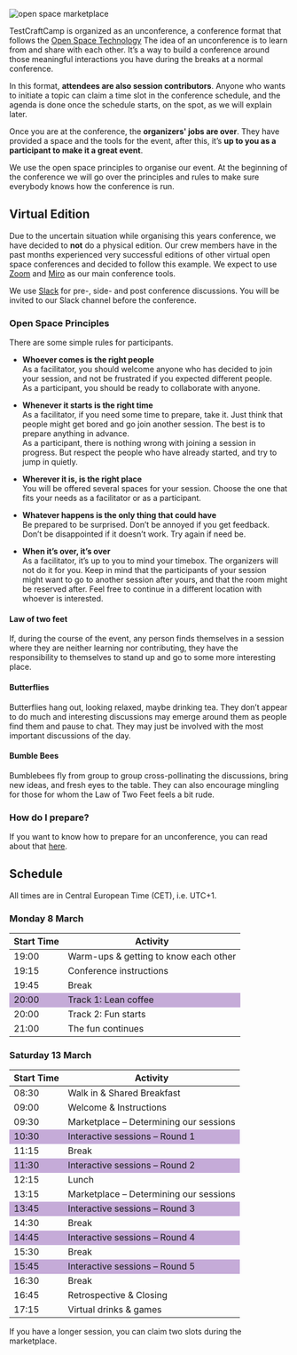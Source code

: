 <!--
.. title: Event format
.. slug: event-format
.. date: 2020-08-04 07:24:47 UTC
.. tags: 
.. category: 
.. link: 
.. description: 
.. type: text
-->

![open space marketplace](/assets/images/event-format.jpeg)

TestCraftCamp is organized as an unconference, a conference format that follows the [Open Space Technology](http://en.wikipedia.org/wiki/Open_Space_Technology#Guiding_principles_and_one_law) The idea of an unconference is to learn from and share with each other. It’s a way to build a conference around those meaningful interactions you have during the breaks at a normal conference.

In this format, __attendees are also session contributors__. Anyone who wants to initiate a topic can claim a time slot in the conference schedule, and the agenda is done once the schedule starts, on the spot, as we will explain later.

Once you are at the conference, the __organizers' jobs are over__. They have provided a space and the tools for the event, after this, it’s __up to you as a participant to make it a great event__.

We use the open space principles to organise our event. At the beginning of the conference we will go over the principles and rules to make sure everybody knows how the conference is run.


## Virtual Edition

Due to the uncertain situation while organising this years conference, we have decided to __not__ do a physical edition. Our crew members have in the past months experienced very successful editions of other virtual open space conferences and decided to follow this example. We expect to use [Zoom](https://zoom.us/) and [Miro](https://miro.com/) as our main conference tools.

We use [Slack](http://slack.com/) for pre-, side- and post conference discussions. You will be invited to our Slack channel before the conference.


### Open Space Principles

There are some simple rules for participants.

- __Whoever comes is the right people__  
	As a facilitator, you should welcome anyone who has decided to join your session, and not be frustrated if you expected different people.  
	As a participant, you should be ready to collaborate with anyone.

- __Whenever it starts is the right time__  
	As a facilitator, if you need some time to prepare, take it. Just think that people might get bored and go join another session. The best is to prepare anything in advance.  
	As a participant, there is nothing wrong with joining a session in progress. But respect the people who have already started, and try to jump in quietly.

- __Wherever it is, is the right place__  
	You will be offered several spaces for your session. Choose the one that fits your needs as a facilitator or as a participant.

- __Whatever happens is the only thing that could have__  
	Be prepared to be surprised. Don’t be annoyed if you get feedback. Don’t be disappointed if it doesn’t work. Try again if need be.

- __When it’s over, it’s over__  
	As a facilitator, it’s up to you to mind your timebox. The organizers will not do it for you. Keep in mind that the participants of your session might want to go to another session after yours, and that the room might be reserved after. Feel free to continue in a different location with whoever is interested.

#### Law of two feet
If, during the course of the event, any person finds themselves in a session where they are neither learning nor contributing, they have the responsibility to themselves to stand up and go to some more interesting place.

#### Butterflies
Butterflies hang out, looking relaxed, maybe drinking tea. They don’t appear to do much and interesting discussions may emerge around them as people find them and pause to chat. They may just be involved with the most important discussions of the day.

#### Bumble Bees
Bumblebees fly from group to group cross-pollinating the discussions, bring new ideas, and fresh eyes to the table. They can also encourage mingling for those for whom the Law of Two Feet feels a bit rude.

### How do I prepare?

If you want to know how to prepare for an unconference, you can read about that [here](https://unconference.net/unconferencing-how-to-prepare-to-attend-an-unconference/).


## Schedule

All times are in Central European Time (CET), i.e. UTC+1.


### Monday 8 March

<table class="table table-sm" style="max-width:600px">
  <thead class="thead-light">
    <tr>
      <th scope="col">Start Time</th>
      <th scope="col">Activity</th>
    </tr>
  </thead>
  <tbody>
    <tr>
  		<td>19:00</td>
  		<td>Warm-ups & getting to know each other</td>
    </tr>
    <tr class="table-info">
      <td>19:15</td>
      <td>Conference instructions</td>
    </tr>
    <tr>
      <td>19:45</td>
      <td>Break</td>
    </tr>
    <tr style="background-color:rgb(112, 48, 160, 0.40);">
      <td>20:00</td>
      <td>Track 1: Lean coffee</td>
    </tr>
    <tr>
      <td>20:00</td>
      <td>Track 2: Fun starts</td>
    </tr>
    <tr>
      <td>21:00</td>
      <td>The fun continues</td>
    </tr>
  </tbody>
</table>


### <a name="schedule-saturday"></a>Saturday 13 March

<table class="table table-sm" style="max-width:600px">
  <thead class="thead-light">
    <tr>
      <th scope="col">Start Time</th>
      <th scope="col">Activity</th>
    </tr>
  </thead>
  <tbody>
    <tr>
      <td>08:30</td>
      <td>Walk in & Shared Breakfast</td>
    </tr>
    <tr class="table-info">
      <td>09:00</td>
      <td>Welcome & Instructions</td>
    </tr>
    <tr class="table-info">
      <td>09:30</td>
      <td>Marketplace – Determining our sessions</td>
    </tr>
    <tr style="background-color:rgb(112, 48, 160, 0.40);">
      <td>10:30</td>
      <td>Interactive sessions – Round 1</td>
    </tr>
    <tr>
      <td>11:15</td>
      <td>Break</td>
    </tr>
    <tr style="background-color:rgb(112, 48, 160, 0.40);">
      <td>11:30</td>
      <td>Interactive sessions – Round 2</td>
    </tr>
    <tr>
      <td>12:15</td>
      <td>Lunch</td>
    </tr>
    <tr class="table-info">
      <td>13:15</td>
      <td>Marketplace – Determining our sessions</td>
    </tr>
    <tr style="background-color:rgb(112, 48, 160, 0.40);">
      <td>13:45</td>
      <td>Interactive sessions – Round 3</td>
    </tr>
    <tr>
      <td>14:30</td>
      <td>Break</td>
    </tr>
    <tr style="background-color:rgb(112, 48, 160, 0.40);">
      <td>14:45</td>
      <td>Interactive sessions – Round 4</td>
    </tr>
    <tr>
      <td>15:30</td>
      <td>Break</td>
    </tr>
    <tr style="background-color:rgb(112, 48, 160, 0.40);">
      <td>15:45</td>
      <td>Interactive sessions – Round 5</td>
    </tr>
    <tr>
      <td>16:30</td>
      <td>Break</td>
    </tr>
    <tr class="table-info">
      <td>16:45</td>
      <td>Retrospective & Closing</td>
    </tr>
    <tr>
      <td>17:15</td>
      <td>Virtual drinks & games</td>
    </tr>
  </tbody>
</table>

If you have a longer session, you can claim two slots during the marketplace.

